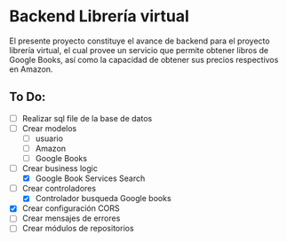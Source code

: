 # Backend Librería virtual
El presente proyecto constituye el avance de backend para el proyecto librería virtual, el cual provee un servicio que permite obtener libros de Google Books, así como la capacidad de obtener sus precios respectivos en Amazon.
## To Do:
- [ ] Realizar sql file de la base de datos
- [ ] Crear modelos
    - [ ] usuario
    - [ ] Amazon
    - [ ] Google Books
- [ ] Crear business logic
    - [x] Google Book Services Search
- [ ] Crear controladores
    - [x] Controlador busqueda Google books
- [x] Crear configuración CORS
- [ ] Crear mensajes de errores
- [ ] Crear módulos de repositorios
